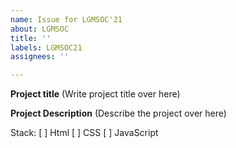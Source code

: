 ```yaml
---
name: Issue for LGMSOC'21
about: LGMSOC
title: ''
labels: LGMSOC21
assignees: ''

---
```


**Project title**
(Write project title over here)

**Project Description**
(Describe the project over here)

Stack:
[ ] Html
[ ] CSS
[ ] JavaScript
